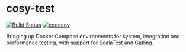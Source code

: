 # cosy-test
[![Build Status](https://travis-ci.org/feedzai/cosy-test.svg?branch=master)](https://travis-ci.org/feedzai/cosy-test)
[![codecov](https://codecov.io/gh/feedzai/cosy-test/branch/master/graph/badge.svg)](https://codecov.io/gh/feedzai/cosy-test)

Bringing up Docker Compose environments for system, integration and performance testing, with support for ScalaTest and Gatling.
